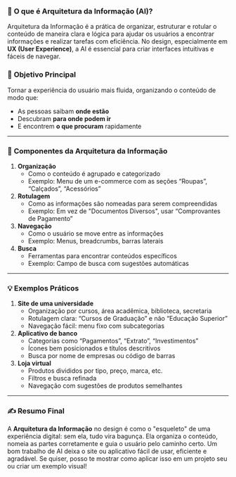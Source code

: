 ### 📌 **O que é Arquitetura da Informação (AI)?**

Arquitetura da Informação é a prática de organizar, estruturar e rotular o conteúdo de maneira clara e lógica para ajudar os usuários a encontrar informações e realizar tarefas com eficiência. No design, especialmente em **UX (User Experience)**, a AI é essencial para criar interfaces intuitivas e fáceis de navegar.
### 🧠 **Objetivo Principal**
Tornar a experiência do usuário mais fluida, organizando o conteúdo de modo que:
- As pessoas saibam **onde estão**
- Descubram **para onde podem ir**
- E encontrem **o que procuram** rapidamente
---
### 🧭 **Componentes da Arquitetura da Informação**
1. **Organização**
    - Como o conteúdo é agrupado e categorizado
    - Exemplo: Menu de um e-commerce com as seções “Roupas”, “Calçados”, “Acessórios”
2. **Rotulagem**
    - Como as informações são nomeadas para serem compreendidas
    - Exemplo: Em vez de "Documentos Diversos", usar “Comprovantes de Pagamento”
3. **Navegação**
    - Como o usuário se move entre as informações
    - Exemplo: Menus, breadcrumbs, barras laterais
4. **Busca**
    - Ferramentas para encontrar conteúdos específicos
    - Exemplo: Campo de busca com sugestões automáticas
---
### 💡 **Exemplos Práticos**
1. **Site de uma universidade**
    - Organização por cursos, área acadêmica, biblioteca, secretaria
    - Rotulagem clara: “Cursos de Graduação” e não “Educação Superior”
    - Navegação fácil: menu fixo com subcategorias
2. **Aplicativo de banco**
    - Categorias como “Pagamentos”, “Extrato”, “Investimentos”
    - Ícones bem posicionados e títulos descritivos
    - Busca por nome de empresas ou código de barras
3. **Loja virtual**
    - Produtos divididos por tipo, preço, marca, etc.
    - Filtros e busca refinada
    - Navegação com sugestões de produtos semelhantes
---
### ✍️ **Resumo Final**
A **Arquitetura da Informação** no design é como o "esqueleto" de uma experiência digital: sem ela, tudo vira bagunça. Ela organiza o conteúdo, nomeia as partes corretamente e guia o usuário pelo caminho certo. Um bom trabalho de AI deixa o site ou aplicativo fácil de usar, eficiente e agradável.
Se quiser, posso te mostrar como aplicar isso em um projeto seu ou criar um exemplo visual!